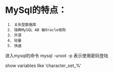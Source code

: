 # MySql的特点：
     1. 关系型数据库
     2. 瑞典MySQL AB 被Oracle收购
     3. 开源
     4. 轻量
     5. 快速


进入mysql的命令  mysql -uroot -p  表示使用密码登陆


show variables like ‘character\_set\_%‘